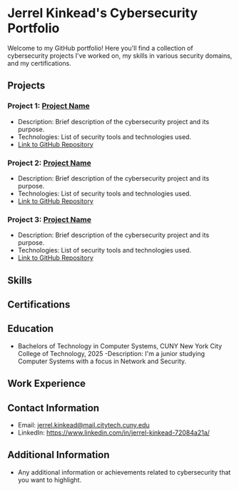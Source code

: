 # Jerrel Kinkead's Cybersecurity Portfolio

Welcome to my GitHub portfolio! Here you'll find a collection of cybersecurity projects I've worked on, my skills in various security domains, and my certifications.

## Projects

### Project 1: [Project Name](link-to-project)
- Description: Brief description of the cybersecurity project and its purpose.
- Technologies: List of security tools and technologies used.
- [Link to GitHub Repository](link-to-repo)

### Project 2: [Project Name](link-to-project)
- Description: Brief description of the cybersecurity project and its purpose.
- Technologies: List of security tools and technologies used.
- [Link to GitHub Repository](link-to-repo)

### Project 3: [Project Name](link-to-project)
- Description: Brief description of the cybersecurity project and its purpose.
- Technologies: List of security tools and technologies used.
- [Link to GitHub Repository](link-to-repo)

## Skills


## Certifications


## Education

- Bachelors of Technology in Computer Systems, CUNY New York City College of Technology, 2025
 -Description: I'm a junior studying Computer Systems with a focus in Network and Security. 

## Work Experience



## Contact Information

- Email: jerrel.kinkead@mail.citytech.cuny.edu
- LinkedIn: https://www.linkedin.com/in/jerrel-kinkead-72084a21a/

## Additional Information

- Any additional information or achievements related to cybersecurity that you want to highlight.
